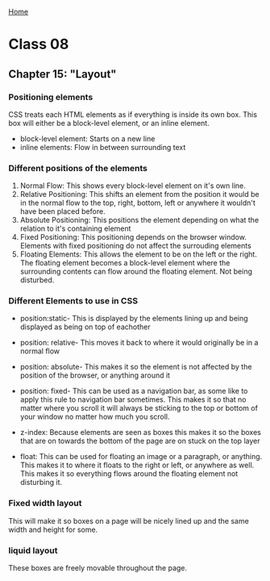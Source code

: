 [Home](README.md)

# Class 08
## Chapter 15: "Layout"
### Positioning elements
CSS treats each HTML elements as if everything is inside its own box. This box will either be a block-level element, or an inline element.
- block-level element: Starts on a new line
- inline elements: Flow in between surrounding text
### Different positions of the elements
1. Normal Flow: This shows every block-level element on it's own line. 
2. Relative Positioning: This shifts an element from the position it would be in the normal flow to the top, right, bottom, left or anywhere it wouldn't have been placed before.
3. Absolute Positioning: This positions the element depending on what the relation to it's containing element
4. Fixed Positioning: This positioning depends on the browser window. Elements with fixed positioning do not affect the surrouding elements
5. Floating Elements: This allows the element to be on the left or the right. The floating element becomes a block-level element where the surrounding contents can flow around the floating element. Not being disturbed.
### Different Elements to use in CSS
- position:static- This is displayed by the elements lining up and being displayed as being on top of eachother
- position: relative- This moves it back to where it would originally be in a normal flow
- position: absolute- This makes it so the element is not affected by the position of the browser, or anything around it
- position: fixed- This can be used as a navigation bar, as some like to apply this rule to navigation bar sometimes. This makes it so that no matter where you scroll it will always be sticking to the top or bottom of your window no matter how much you scroll.

- z-index: Because elements are seen as boxes this makes it so the boxes that are on towards the bottom of the page are on stuck on the top layer
- float: This can be used for floating an image or a paragraph, or anything. This makes it to where it floats to the right or left, or anywhere as well. This makes it so everything flows around the floating element not disturbing it.
### Fixed width layout
This will make it so boxes on a page will be nicely lined up and the same width and height for some.
### liquid layout
These boxes are freely movable throughout the page.
